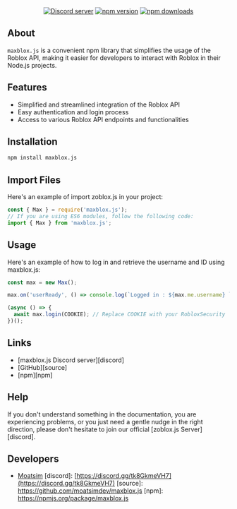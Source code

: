 <div align="center">
	<br/>
	<br/>
	<p>
		<a href="https://discord.gg/tk8GkmeVH7"><img src="https://img.shields.io/discord/1112831968443388037?color=5865F2&logo=discord&logoColor=white" alt="Discord server" /></a>
		<a href="https://www.npmjs.com/package/maxblox.js"><img src="https://img.shields.io/npm/v/maxblox.js.svg?maxAge=3600" alt="npm version" /></a>
		<a href="https://www.npmjs.com/package/maxblox.js"><img src="https://img.shields.io/npm/dt/maxblox.js.svg?maxAge=3600" alt="npm downloads" /></a>
	</p>
</div>

## About 

```maxblox.js``` is a convenient npm library that simplifies the usage of the Roblox API, making it easier for developers to interact with Roblox in their Node.js projects.

## Features

- Simplified and streamlined integration of the Roblox API
- Easy authentication and login process
- Access to various Roblox API endpoints and functionalities

## Installation

```sh
npm install maxblox.js
```

## Import Files

Here's an example of import zoblox.js in your project:

```js
const { Max } = require('maxblox.js');
// If you are using ES6 modules, follow the following code:
import { Max } from 'maxblox.js';
```

## Usage

Here's an example of how to log in and retrieve the username and ID using maxblox.js: 

```js
const max = new Max();

max.on('userReady', () => console.log(`Logged in : ${max.me.username} `));

(async () => {
  await max.login(COOKIE); // Replace COOKIE with your RobloxSecurity
})();
```

## Links
- [maxblox.js Discord server][discord]
- [GitHub][source]
- [npm][npm]

## Help 

If you don't understand something in the documentation, you are experiencing problems, or you just need a gentle nudge in the right direction, please don't hesitate to join our official [zoblox.js Server][discord].

## Developers

- [Moatsim](https://github.com/moatsimdev)
[discord]: [https://discord.gg/tk8GkmeVH7](https://discord.gg/tk8GkmeVH7)
[source]: https://github.com/moatsimdev/maxblox.js
[npm]: https://npmjs.org/package/maxblox.js
